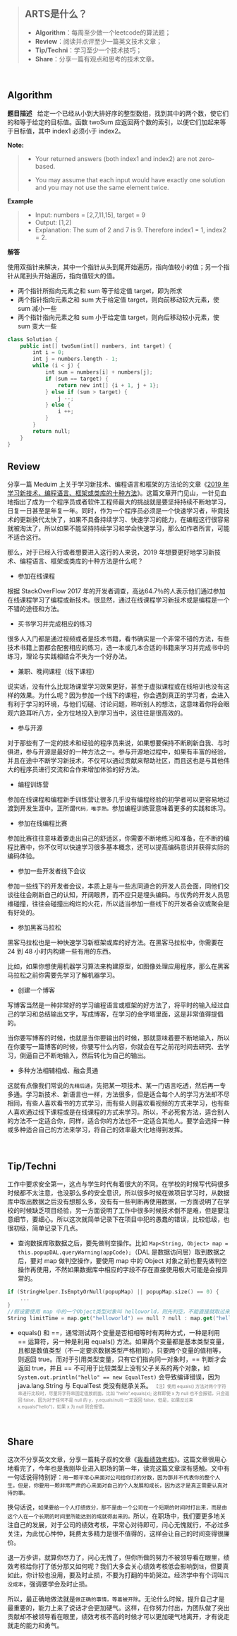 > ## ARTS是什么？
>- **Algorithm**：每周至少做一个leetcode的算法题；
>- **Review**：阅读并点评至少一篇英文技术文章；
>- **Tip/Techni**：学习至少一个技术技巧；
>- **Share**：分享一篇有观点和思考的技术文章。

<br>


## Algorithm


**题目描述** &nbsp;&nbsp;给定一个已经从小到大排好序的整型数组，找到其中的两个数，使它们的和等于给定的目标值。函数 twoSum 应返回两个数的索引，以便它们加起来等于目标值，其中 index1 必须小于 index2。

**Note:**

>  - Your returned answers (both index1 and index2) are not zero-based. 
>    
>  - You may assume that each input would have exactly one solution and you may not use the same element twice.

**Example**

>  - Input: numbers = [2,7,11,15], target = 9
>  - Output: [1,2]
>  - Explanation: The sum of 2 and 7 is 9. Therefore index1 = 1, index2 = 2.

**解答**

使用双指针来解决，其中一个指针从头到尾开始遍历，指向值较小的值；另一个指针从尾到头开始遍历，指向值较大的值。

 - 两个指针所指向元素之和 sum 等于给定值 target，即为所求
 - 两个指针指向元素之和 sum 大于给定值 target，则向前移动较大元素，使 sum 减小一些
 - 两个指针指向元素之和 sum 小于给定值 target，则向后移动较小元素，使 sum 变大一些

```swift
class Solution {
    public int[] twoSum(int[] numbers, int target) {
        int i = 0;
        int j = numbers.length - 1;
        while (i < j) {
            int sum = numbers[i] + numbers[j];
            if (sum == target) {
                return new int[] {i + 1, j + 1};
            } else if (sum > target) {
                j --;
            } else {
                i ++;
            }
        }
        return null;
    }
}
```

## Review

分享一篇 Meduim 上关于学习新技术、编程语言和框架的方法论的文章《[2019 年学习新技术、编程语言、框架或类库的十种方法](http://www.java67.com/2017/12/10-ways-to-learn-new-technology-programming-language-or-framework.html)》。这篇文章开门见山，一针见血地指出了成为一个程序员或者软件工程师最大的挑战就是要坚持持续不断地学习，日复一日甚至是年复一年。同时，作为一个程序员必须是一个快速学习者，毕竟技术的更新换代太快了，如果不具备持续学习、快速学习的能力，在编程这行很容易就被淘汰了，所以如果不能坚持持续学习和学会快速学习，那么如作者所言，可能不适合这行。

那么，对于已经入行或者想要进入这行的人来说，2019 年想要更好地学习新技术、编程语言、框架或类库的十种方法是什么呢？

 - 参加在线课程


根据 StackOverFlow 2017 年的开发者调查，高达64.7％的人表示他们通过参加在线课程学习了编程或新技术。很显然，通过在线课程学习新技术或是编程是一个不错的途径和方法。

 - 买书学习并完成相应的练习

很多人入门都是通过视频或者是技术书籍，看书确实是一个非常不错的方法，有些技术书籍上面都会配套相应的练习，选一本或几本合适的书籍来学习并完成书中的练习，理论与实践相结合不失为一个好办法。

 - 兼职、晚间课程（线下课程）

说实话，没有什么比现场课堂学习效果更好，甚至于虚拟课程或在线培训也没有这样的效果。为什么呢？因为参加一个线下的课程，你会遇到真正的学习者，会进入有利于学习的环境，与他们切磋、讨论问题，聆听别人的想法，这意味着你将会眼观六路耳听八方，全方位地投入到学习当中，这往往是很高效的。

 - 参与开源

对于那些有了一定的技术和经验的程序员来说，如果想要保持不断刷新自我、与时俱进，参与开源是最好的一种方法之一。参与开源地过程中，如果有丰富的经验，并且在途中不断学习新技术，不仅可以通过贡献来帮助社区，而且这也是与其他伟大的程序员进行交流和合作来增加体验的好方法。

 - 编程训练营

参加在线课程和编程新手训练营让很多几乎没有编程经验的初学者可以更容易地过渡到开发生涯中。正所谓`代码，唯手熟。`参加编程训练营意味着更多的实践和练习。

 - 参加在线编程比赛

参加比赛往往意味着要走出自己的舒适区，你需要不断地练习和准备，在不断的编程比赛中，你不仅可以快速学习很多基本概念，还可以提高编码意识并获得实际的编码体验。

 - 参加一些开发者线下会议

参加一些线下的开发者会议，本质上是与一些志同道合的开发人员会面，同他们交谈往往会刷新自己的认知，开阔眼界，而不应只是埋头编码。与优秀的开发人员思维碰撞，往往会碰撞出绚烂的火花，所以适当参加一些线下的开发者会议或聚会是有好处的。

 - 参加黑客马拉松

黑客马拉松也是一种快速学习新框架或库的好方法。在黑客马拉松中，你需要在 24 到 48 小时内构建一些有用的东西。

比如，如果你想使用机器学习算法来构建原型，如图像处理应用程序，那么在黑客马拉松之前你需要先学习了解机器学习。

 - 创建一个博客

写博客当然是一种非常好的学习编程语言或框架的好方法了，将平时的输入经过自己的学习和总结输出文字，写成博客，在学习的金字塔里面，这是非常值得提倡的。

当你要写博客的时候，也就是当你要输出的时候，那就意味着要不断地输入，所以在你要写一篇博客的时候，你要写什么内容，你就会在写之前花时间去研究、去学习，倒逼自己不断地输入，然后转化为自己的输出。

 - 多种方法相辅相成、融会贯通

这就有点像我们常说的`先精后通`，先把某一项技术、某一门语言吃透，然后再一专多通。学习新技术、新语言也一样，方法很多，但是适合每个人的学习方法却不尽相同，有些人喜欢看书的方式学习，而有些人则喜欢看视频的方式来学习，也有些人喜欢通过线下课程或是在线课程的方式来学习。所以，不必死套方法，适合别人的方法不一定适合你，同样，适合你的方法也不一定适合其他人。要学会选择一种或多种适合自己的方法来学习，将自己的效率最大化地得到发挥。

<br>

## Tip/Techni

工作中要求安全第一，这点与学生时代有着很大的不同。在学校的时候写代码很多时候都不太注意，也没那么多的安全意识，所以很多时候在做项目学习时，从数据库中取出数据之后没有想那么多，没有有一些判断再使用数据，一方面说明了在学校的时候缺乏项目经验，另一方面说明了工作中很多时候技术倒不是难，但是要注意细节，要细心。所以这次就简单记录下在项目中犯的愚蠢的错误，比较低级，也很初级，简单记录下几点。

 - 查询数据库取数据之后，要先做判空操作。比如 `Map<String, Object> map = this.popupDAL.queryWarning(appCode);`（DAL 是数据访问层）取到数据之后，要对 map 做判空操作，要使用 map 中的 Object 对象之前也要先做判空操作再使用，不然如果数据库中相应的字段不存在直接使用极大可能是会报异常的。

```swift
if (StringHelper.IsEmptyOrNull(popupMap) || popupMap.size() == 0) {
	...
}
//假设要使用 map 中的一个Object类型对象叫 helloworld，则先判空，不能直接就取过来直接 toString()
String limitTime = map.get("helloworld") == null ? null : map.get("helloworld").toString(); 
```

 - equals()  和 \==，通常测试两个变量是否相相等时有两种方式，一种是利用 == 运算符，另一种是利用 equals() 方法。如果两个变量都是基本类型变量，且都是数值类型（不一定要求数据类型严格相同），只要两个变量的值相等，则返回 true。而对于引用类型变量，只有它们指向同一对象时，== 判断才会返回 true，并且 == 不可用于比较类型上没有父子关系的两个对象，如 `System.out.println("hello" == new EqualTest)`  会导致编译错误，因为 java.lang.String 与 EqualTest 类没有继承关系。
 <font color=grey size=1>【注】使用 equals() 方法对两个字符串进行比较时，尽量将字符串固定值放前面，比如 "hello".equals(x); 这样即使 x 为 null 也不会报错，只会返回 false，因为对于任何不是 null 的 y，y.equals(null) 一定返回 false，但是，如果反过来 x.equals("hello")，如果 x 为 null 则会报错。</font>

<br>

## Share

这次不分享英文文章，分享一篇耗子叔的文章《[我看绩效考核](https://coolshell.cn/articles/17972.html)》。这篇文章很用心地看完了，今年也是我刚毕业进入职场的第一年，读完这篇文章深有感触。文中有一句话说得特别好：`用一颗平常心来面对公司给你打的分数，因为那并不代表你的整个人生。但是，你要用一颗非常严肃的心来面对自己的个人发展和成长，因为这才是真正需要认真对待的事。`

换句话说，`如果要给一个人打绩效分，那不是由一个公司在一个短期的时间时打出来，而是由这个人在一个长期的时间里所能达到的成就得出来的。`所以，在职场中，我们要更多地关注自己的发展，对于公司的绩效考核，平常心对待即可，问心无愧就行，不必过多关注，为此忧心忡忡，耗费太多精力是很不值得的，这样会让自己的时间变得很廉价。

退一万步讲，就算你尽力了，问心无愧了，但你所做的努力不被领导看在眼里，绩效考核给你打了低分那又如何呢？我们大多会关心绩效考核低会影响到`钱`，但要真如此，你计较也没用，要及时止损，不要为打翻的牛奶哭泣。经济学中有个词叫`沉没成本`，强调要学会及时止损。

所以，最正确地做法就是`做正确的事情，等着被开除`。无论什么时候，提升自己才是最重要的，能力上来了说话才会更加硬气。这样，在你努力付出，为团队做了突出贡献却不被领导看在眼里，绩效考核不高的时候才可以更加硬气地离开，才有说走就走的能力和勇气。

<br>

